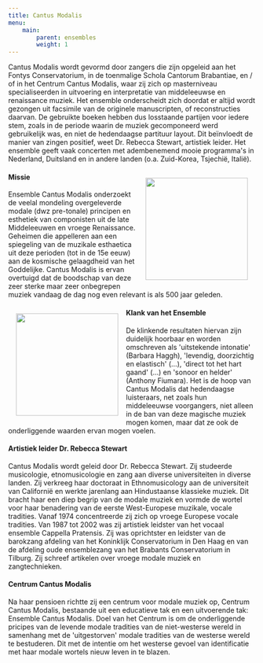 ```yaml
---
title: Cantus Modalis
menu:
    main:
        parent: ensembles
        weight: 1
---
```

Cantus Modalis wordt gevormd door zangers die zijn opgeleid aan het Fontys Conservatorium, in de toenmalige Schola Cantorum Brabantiae, en / of in het Centrum Cantus Modalis, waar zij zich op masterniveau specialiseerden in uitvoering en interpretatie van middeleeuwse en renaissance muziek. Het ensemble onderscheidt zich doordat er altijd wordt gezongen uit facsimile van de originele manuscripten, of reconstructies daarvan. De gebruikte boeken hebben dus losstaande partijen voor iedere stem, zoals in de periode waarin de muziek gecomponeerd werd gebruikelijk was, en niet de hedendaagse partituur layout. Dit beïnvloedt de manier van zingen positief, weet Dr. Rebecca Stewart, artistiek leider. Het ensemble geeft vaak concerten met adembenemend mooie programma's in Nederland, Duitsland en in andere landen (o.a. Zuid-Korea, Tsjechië, Italië).

<img src="../images/isaac.jpg" style="width: 13rem; float: right; margin:1rem">

#### Missie
Ensemble Cantus Modalis onderzoekt de veelal mondeling overgeleverde modale (dwz pre-tonale) principen en esthetiek van componisten uit de late Middeleeuwen en vroege Renaissance. Geheimen die appelleren aan een spiegeling van de muzikale esthaetica uit deze perioden (tot in de 15e eeuw) aan de kosmische gelaagdheid van het Goddelijke. Cantus Modalis is ervan overtuigd dat de boodschap van deze zeer sterke maar zeer onbegrepen muziek vandaag de dag nog even relevant is als 500 jaar geleden.

 <img src="../images/CD.bmp" style="width: 13rem; float: left; margin:1rem">

#### Klank van het Ensemble
De klinkende resultaten hiervan zijn duidelijk hoorbaar en worden omschreven als 'uitstekende intonatie' (Barbara Haggh), 'levendig, doorzichtig en elastisch' (…), 'direct tot het hart gaand' (…) en 'sonoor en helder' (Anthony Fiumara). Het is de hoop van Cantus Modalis dat hedendaagse luisteraars, net zoals hun middeleeuwse voorgangers, niet alleen in de ban van deze magische muziek mogen komen, maar dat ze ook de onderliggende waarden ervan mogen voelen.

#### Artistiek leider Dr. Rebecca Stewart
Cantus Modalis wordt geleid door Dr. Rebecca Stewart. Zij studeerde musicologie, etnomusicologie en zang aan diverse universiteiten in diverse landen. Zij verkreeg haar doctoraat in Ethnomusicology aan de universiteit van Californië en werkte jarenlang aan Hindustaanse klassieke muziek. Dit bracht haar een diep begrip van de modale muziek en vormde de wortel voor haar benadering van de eerste West-Europese muzikale, vocale tradities.
Vanaf 1974 concentreerde zij zich op vroege Europese vocale tradities. Van 1987 tot 2002 was zij artistiek leidster van het vocaal ensemble Cappella Pratensis. Zij was oprichtster en leidster van de barokzang afdeling van het Koninklijk Conservatorium in Den Haag en van de afdeling oude ensemblezang van het Brabants Conservatorium in Tilburg. Zij schreef artikelen over vroege modale muziek en zangtechnieken.

#### Centrum Cantus Modalis
Na haar pensioen richtte zij een centrum voor modale muziek op, Centrum Cantus Modalis, bestaande uit een educatieve tak en een uitvoerende tak: Ensemble Cantus Modalis. Doel van het Centrum is om de onderliggende pricipes van de levende modale tradities van de niet-westerse wereld in samenhang met de 'uitgestorven' modale tradities van de westerse wereld te bestuderen. Dit met de intentie om het westerse gevoel van identificatie met haar modale wortels nieuw leven in te blazen.